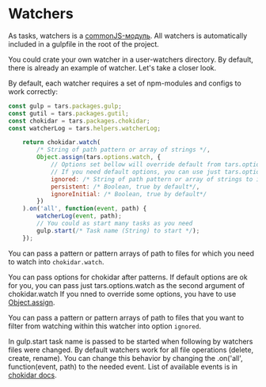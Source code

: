 # Watchers

As tasks, watchers is a [commonJS-модуль](http://wiki.commonjs.org/wiki/Modules/1.1). All watchers is automatically included in a gulpfile in the root of the project.

You could crate your own watcher in a user-watchers directory. By default, there is already an example of watcher. Let's take a closer look.

By default, each watcher requires a set of npm-modules and configs to work correctly:

```javascript
const gulp = tars.packages.gulp;
const gutil = tars.packages.gutil;
const chokidar = tars.packages.chokidar;
const watcherLog = tars.helpers.watcherLog;
```

```javascript
    return chokidar.watch(
        /* String of path pattern or array of strings */,
        Object.assign(tars.options.watch, {
            // Options set bellow will override default from tars.options.watch
            // If you need default options, you can use just tars.options.watch
            ignored: /* String of path pattern or array of strings to ignore. If nothing to igonre — just set it to ''*/,
            persistent: /* Boolean, true by default*/,
            ignoreInitial: /* Boolean, true by default*/
        })
    ).on('all', function(event, path) {
        watcherLog(event, path);
        // You could as start many tasks as you need
        gulp.start(/* Task name (String) to start */);
    });
```

You can pass a pattern or pattern arrays of path to files for which you need to watch into `chokidar.watch`.

You can pass options for chokidar after patterns. If default options are ok for you, you can pass just tars.options.watch as the second argument of chokidar.watch If you nned to override some options, you have to use [Object.assign](https://developer.mozilla.org/en/docs/Web/JavaScript/Reference/Global_Objects/Object/assign).

You can pass a pattern or pattern arrays of path to files that you want to filter from watching within this watcher into option `ignored`.

In gulp.start task name is passed to be started when following by watchers files were changed. By default watchers work for all file operations (delete, create, rename). You can change this behavior by changing the .on('all', function(event, path) to the needed event. List of available events is in [chokidar docs](https://github.com/paulmillr/chokidar#getting-started).
